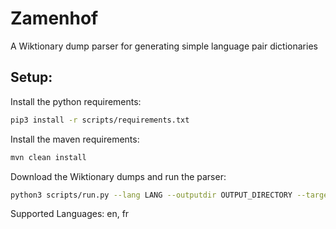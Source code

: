 # Zamenhof
A Wiktionary dump parser for generating simple language pair dictionaries

## Setup:
Install the python requirements:
```bash
pip3 install -r scripts/requirements.txt
```
Install the maven requirements:
```bash
mvn clean install
```
Download the Wiktionary dumps and run the parser:
```bash
python3 scripts/run.py --lang LANG --outputdir OUTPUT_DIRECTORY --targetdir BUILD_DIRECTORY
```
Supported Languages: en, fr




